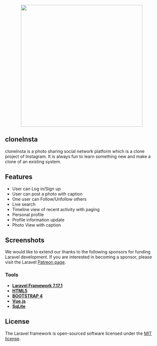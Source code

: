 <p align="center"><img src="https://imageog.flaticon.com/icons/png/512/87/87390.png?size=1200x630f&pad=10,10,10,10&ext=png&bg=FFFFFFFF" width="400"></p>


## cloneInsta

cloneInsta is a photo sharing social network platform which is a clone project of Instagram. It is always fun to learn something new and make a clone of an existing system. 

## Features

- User can Log in/Sign up
- User can post a photo with caption
- One user can Follow/Unfollow others
- Live search
- Timeline view of recent activity with paging
- Personal profile 
- Profile information update
- Photo View with caption

## Screenshots

We would like to extend our thanks to the following sponsors for funding Laravel development. If you are interested in becoming a sponsor, please visit the Laravel [Patreon page](https://patreon.com/taylorotwell).

### Tools

- **[Laravel Framework 7.17.1](https://laravel.com/)**
- **[HTML5](https://html.com/)**
- **[BOOTSTRAP 4](https://getbootstrap.com/)**
- **[Vue.js](https://vuejs.org/)**
- **[SqLite](https://www.sqlite.org/index.html)**

## License

The Laravel framework is open-sourced software licensed under the [MIT license](https://opensource.org/licenses/MIT).
